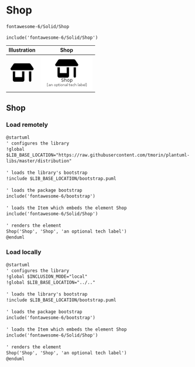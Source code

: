 # Shop


```text
fontawesome-6/Solid/Shop
```

```text
include('fontawesome-6/Solid/Shop')
```



| Illustration | Shop |
| :---: | :---: |
| ![illustration for Illustration](../../fontawesome-6/Solid/Shop.png) | ![illustration for Shop](../../fontawesome-6/Solid/Shop.Local.png) |




## Shop

### Load remotely
```plantuml
@startuml
' configures the library
!global $LIB_BASE_LOCATION="https://raw.githubusercontent.com/tmorin/plantuml-libs/master/distribution"

' loads the library's bootstrap
!include $LIB_BASE_LOCATION/bootstrap.puml

' loads the package bootstrap
include('fontawesome-6/bootstrap')

' loads the Item which embeds the element Shop
include('fontawesome-6/Solid/Shop')

' renders the element
Shop('Shop', 'Shop', 'an optional tech label')
@enduml
```

### Load locally
```plantuml
@startuml
' configures the library
!global $INCLUSION_MODE="local"
!global $LIB_BASE_LOCATION="../.."

' loads the library's bootstrap
!include $LIB_BASE_LOCATION/bootstrap.puml

' loads the package bootstrap
include('fontawesome-6/bootstrap')

' loads the Item which embeds the element Shop
include('fontawesome-6/Solid/Shop')

' renders the element
Shop('Shop', 'Shop', 'an optional tech label')
@enduml
```

